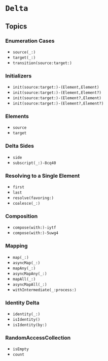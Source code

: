 # ``Delta``

## Topics

### Enumeration Cases

- ``source(_:)``
- ``target(_:)``
- ``transition(source:target:)``

### Initializers

- ``init(source:target:)-(Element,Element)``
- ``init(source:target:)-(Element,Element?)``
- ``init(source:target:)-(Element?,Element)``
- ``init(source:target:)-(Element?,Element?)``

### Elements

- ``source``
- ``target``

### Delta Sides

- ``side``
- ``subscript(_:)-8cq40``

### Resolving to a Single Element

- ``first``
- ``last``
- ``resolve(favoring:)``
- ``coalesce(_:)``

### Composition

- ``compose(with:)-iytf``
- ``compose(with:)-5uwg4``

### Mapping

- ``map(_:)``
- ``asyncMap(_:)``
- ``mapAny(_:)``
- ``asyncMapAny(_:)``
- ``mapAll(_:)``
- ``asyncMapAll(_:)``
- ``withIntermediate(_:process:)``

### Identity Delta

- ``identity(_:)``
- ``isIdentity()``
- ``isIdentity(by:)``

### RandomAccessCollection 

- ``isEmpty``
- ``count``
